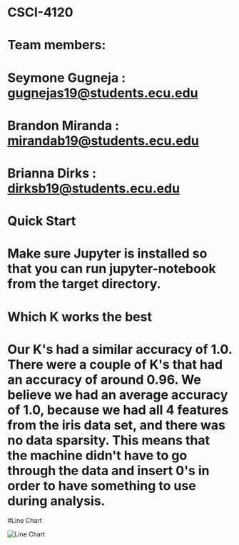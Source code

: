 # CSCI-4120

# Team members:
# Seymone Gugneja : gugnejas19@students.ecu.edu
# Brandon Miranda : mirandab19@students.ecu.edu
# Brianna Dirks : dirksb19@students.ecu.edu

# Quick Start
# Make sure Jupyter is installed so that you can run jupyter-notebook from the target directory.

# Which K works the best
# Our K's had a similar accuracy of 1.0. There were a couple of K's that had an accuracy of around 0.96. We believe we had an average accuracy of 1.0, because we had all 4 features from the iris data set, and there was no data sparsity. This means that the machine didn't have to go through the data and insert 0's in order to have something to use during analysis.

#Line Chart

![Line Chart](https://github.com/seymonegugneja/CSCI-4120/blob/main/homework1/hw1_Line_Chart.png)
